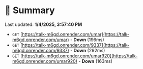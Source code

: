 # 📖 Summary
Last updated: **1/4/2025, 3:57:40 PM**

- `GET` [https://talk-m6gd.onrender.com/umar](https://talk-m6gd.onrender.com/umar) - **Down** (196ms)
- `GET` [https://talk-m6gd.onrender.com/9337](https://talk-m6gd.onrender.com/9337) - **Down** (292ms)
- `GET` [https://talk-m6gd.onrender.com/umar920](https://talk-m6gd.onrender.com/umar920) - **Down** (163ms)
